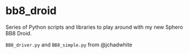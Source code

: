 # bb8_droid

Series of Python scripts and libraries to play around with my 
new Sphero BB8 Droid.  

`BB8_driver.py` and `BB8_simple.py` from @jchadwhite
